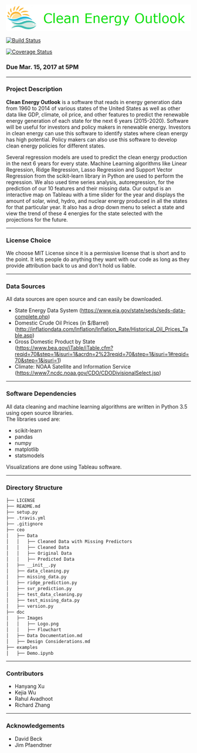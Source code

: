 <div align="center">
  <img src="doc/Images/Logo.png"><br>
</div>

[![Build Status](https://travis-ci.org/rahulavadhoot/Clean-Energy-Outlook.svg?branch=master)](https://travis-ci.org/rahulavadhoot/Clean-Energy-Outlook)

[![Coverage Status](https://coveralls.io/repos/rahulavadhoot/Clean-Energy-Outlook/badge.svg?branch=master)](https://coveralls.io/r/rahulavadhoot/Clean-Energy-Outlook?branch=master)

### Due Mar. 15, 2017 at 5PM
---
### Project Description
**Clean Energy Outlook** is a software that reads in energy generation data from 1960 to 2014 of various states of the United States as well as other data like GDP, climate, oil price, and other features to predict the renewable energy generation of each state for the next 6 years (2015-2020). Software will be useful for investors and policy makers in renewable energy. Investors in clean energy can use this software to identify states where clean energy has high potential. Policy makers can also use this software to develop clean energy policies for different states.  

Several regression models are used to predict the clean energy production in the next 6 years for every state. Machine Learning algorithms like Linear Regression, Ridge Regression, Lasso Regression and Support Vector Regression from the scikit-learn library in Python are used to perform the regression. We also used time series analysis, autoregression, for the prediction of our 10 features and their missing data. Our output is an interactive map on Tableau with a time slider for the year and displays the amount of solar, wind, hydro, and nuclear energy produced in all the states for that particular year. It also has a drop down menu to select a state and view the trend of these 4 energies for the state selected with the projections for the future.  

---

### License Choice
We choose MIT License since it is a permissive license that is short and to the point. It lets people do anything they want with our code as long as they provide attribution back to us and don’t hold us liable.  

---
### Data Sources
All data sources are open source and can easily be downloaded.
* State Energy Data System (https://www.eia.gov/state/seds/seds-data-complete.php)
* Domestic Crude Oil Prices (in $/Barrel) (http://inflationdata.com/Inflation/Inflation_Rate/Historical_Oil_Prices_Table.asp)
* Gross Domestic Product by State (https://www.bea.gov/iTable/iTable.cfm?reqid=70&step=1&isuri=1&acrdn=2%23reqid=70&step=1&isuri=1#reqid=70&step=1&isuri=1)
* Climate: NOAA Satellite and Information Service (https://www7.ncdc.noaa.gov/CDO/CDODivisionalSelect.jsp)
---
### Software Dependencies
All data cleaning and machine learning algorithms are written in Python 3.5 using open source libraries.  
The libraries used are:
* scikit-learn  
* pandas  
* numpy
* matplotlib
* statsmodels

Visualizations are done using Tableau software.

---
### Directory Structure
```
├── LICENSE
├── README.md
├── setup.py
├── .travis.yml
├── .gitignore
├── ceo
│   ├── Data
│   │   ├── Cleaned Data with Missing Predictors
│   │   ├── Cleaned Data
│   │   ├── Original Data
│   │   ├── Predicted Data
│   ├── __init__.py
│   ├── data_cleaning.py
│   ├── missing_data.py
│   ├── ridge_prediction.py
│   ├── svr_prediction.py
│   ├── test_data_cleaning.py
│   ├── test_missing_data.py
│   ├── version.py
├── doc
│   ├── Images
│   │   ├── Logo.png
│   │   ├── Flowchart
│   ├── Data Documentation.md
│   ├── Design Considerations.md
├── examples
│   ├── Demo.ipynb
```
---
### Contributors
* Hanyang Xu
* Kejia Wu
* Rahul Avadhoot
* Richard Zhang
---
### Acknowledgements
* David Beck
* Jim Pfaendtner
